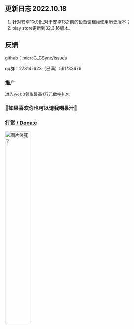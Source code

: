 ﻿## 更新日志 2022.10.18
1. 针对安卓13优化,对于安卓13之前的设备请继续使用历史版本；
2. play store更新到32.3.16版本。
##  反馈
github：[microG_GSync/issues](https://github.com/ozingi/microG_GSync/issues)

qq群：273145623（已满）591733676
### 推广
[进入web3领取最高1万元数字礼包](https://ozingi.github.io/html/AD/crypto.html)
### 🥰如果喜欢你也可以请我喝果汁🥰
### [打赏 / Donate](https://ozingi.github.io/img/payment/Alipay.jpg)
<img alt="图片笑死了" style="width:40% " src="https://ozingi.github.io/img/payment/Alipay.jpg"/>